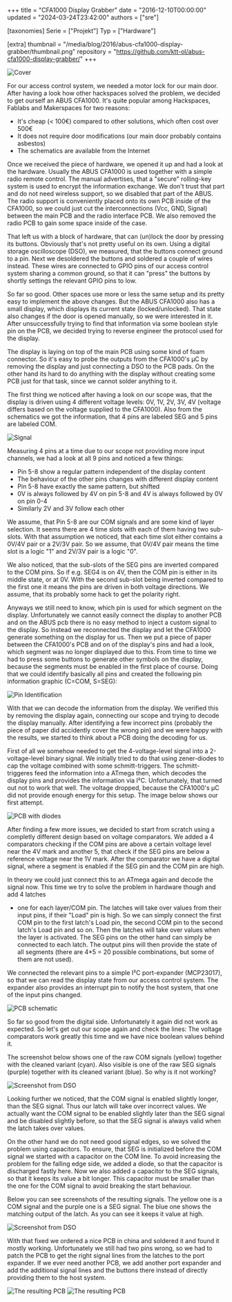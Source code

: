 +++
title = "CFA1000 Display Grabber"
date = "2016-12-10T00:00:00"
updated = "2024-03-24T23:42:00"
authors = ["sre"]

[taxonomies]
Serie = ["Projekt"]
Typ = ["Hardware"]

[extra]
thumbnail = "/media/blog/2016/abus-cfa1000-display-grabber/thumbnail.png"
repository = "https://github.com/ktt-ol/abus-cfa1000-display-grabber/"
+++

![Cover](/media/blog/2016/abus-cfa1000-display-grabber/cover.jpg)

For our access control system, we needed a motor lock for our main door.
After having a look how other hackspaces solved the problem, we decided
to get ourself an ABUS CFA1000. It's quite popular among Hackspaces,
Fablabs and Makerspaces for two reasons:

* It's cheap (&lt; 100€) compared to other solutions, which often cost over 500€
* It does not require door modifications (our main door probably contains asbestos)
* The schematics are available from the Internet

Once we received the piece of hardware, we opened it up and had a look at the
hardware.  Usually the ABUS CFA1000 is used together with a simple radio remote
control. The manual advertises, that a "secure" rolling-key system is used to
encrypt the information exchange. We don't trust that part and do not need
wireless support, so we disabled that part of the ABUS. The radio support is
conveniently placed onto its own PCB inside of the CFA1000, so we could just
cut the interconnections (Vcc, GND, Signal) between the main PCB and the radio
interface PCB. We also removed the radio PCB to gain some space inside of the
case.

That left us with a block of hardware, that can (un)lock the door by pressing
its buttons. Obviously that's not pretty useful on its own. Using a digital
storage oscilloscope (DSO), we measured, that the buttons connect ground to
a pin. Next we desoldered the buttons and soldered a couple of wires instead.
These wires are connected to GPIO pins of our access control system sharing
a common ground, so that it can "press" the buttons by shortly settings the
relevant GPIO pins to low.

So far so good. Other spaces use more or less the same setup and its pretty
easy to implement the above changes. But the ABUS CFA1000 also has a small
display, which displays its current state (locked/unlocked). That state also
changes if the door is opened manually, so we were interested in it. After
unsuccessfully trying to find that information via some boolean style pin on
the PCB, we decided trying to reverse engineer the protocol used for the
display.

The display is laying on top of the main PCB using some kind of foam connector.
So it's easy to probe the outputs from the CFA1000's µC by removing the display
and just connecting a DSO to the PCB pads. On the other hand its hard to do
anything with the display without creating some PCB just for that task, since
we cannot solder anything to it.

The first thing we noticed after having a look on our scope was, that the
display is driven using 4 different voltage levels: 0V, 1V, 2V, 3V, 4V (voltage
differs based on the voltage supplied to the CFA1000). Also from the schematics
we got the information, that 4 pins are labeled SEG and 5 pins are labeled COM.

![Signal](/media/blog/2016/abus-cfa1000-display-grabber/combined-layout-signal.svg)

Measuring 4 pins at a time due to our scope not providing more input channels,
we had a look at all 9 pins and noticed a few things:

* Pin 5-8 show a regular pattern independent of the display content
* The behaviour of the other pins changes with different display content
* Pin 5-8 have exactly the same pattern, but shifted
* 0V is always followed by 4V on pin 5-8 and 4V is always followed by 0V on pin 0-4
* Similarly 2V and 3V follow each other

We assume, that Pin 5-8 are our COM signals and are some kind of layer
selection. It seems there are 4 time slots with each of them having two
sub-slots. With that assumption we noticed, that each time slot either
contains a 0V/4V pair or a 2V/3V pair. So we assume, that 0V/4V pair
means the time slot is a logic "1" and 2V/3V pair is a logic "0".

We also noticed, that the sub-slots of the SEG pins are inverted compared to
the COM pins. So if e.g. SEG4 is on 4V, then the COM pin is either in its
middle state, or at 0V. With the second sub-slot being inverted compared to
the first one it means the pins are driven in both voltage directions. We
assume, that its probably some hack to get the polarity right.

Anyways we still need to know, which pin is used for which segment on the
display. Unfortunately we cannot easily connect the display to another PCB and
on the ABUS pcb there is no easy method to inject a custom signal to the
display. So instead we reconnected the display and let the CFA1000 generate
something on the display for us. Then we put a piece of paper between the
CFA1000's PCB and on of the display's pins and had a look, which segment was no
longer displayed due to this. From time to time we had to press some buttons to
generate other symbols on the display, because the segments must be enabled in
the first place of course. Doing that we could identify basically all pins and
created the following pin information graphic (C=COM, S=SEG):

![Pin Identification](/media/blog/2016/abus-cfa1000-display-grabber/pins.svg)

With that we can decode the information from the display. We verified this by
removing the display again, connecting our scope and trying to decode the
display manually. After identifying a few incorrect pins (probably the piece of
paper did accidently cover the wrong pin) and we were happy with the results,
we started to think about a PCB doing the decoding for us.

First of all we somehow needed to get the 4-voltage-level signal into a
2-voltage-level binary signal. We initially tried to do that using zener-diodes
to cap the voltage combined with some schmitt-triggers. The schmitt-triggeres
feed the information into a ATmega then, which decodes the display pins and
provides the information via I²C. Unfortunately, that turned out not to work
that well. The voltage dropped, because the CFA1000's µC did not provide enough
energy for this setup. The image below shows our first attempt.

![PCB with diodes](/media/blog/2016/abus-cfa1000-display-grabber/pcb-diodes.png)

After finding a few more issues, we decided to start from scratch using a
completly different design based on voltage comparators. We added a 4
comparators checking if the COM pins are above a certain voltage level near the
4V mark and another 5, that check if the SEG pins are below a reference voltage
near the 1V mark. After the comparator we have a digital signal, where a segment
is enabled if the SEG pin and the COM pin are high.

In theory we could just connect this to an ATmega again and decode the signal
now. This time we try to solve the problem in hardware though and add 4 latches

* one for each layer/COM pin. The latches will take over values from their
input pins, if their "Load" pin is high. So we can simply connect the first COM
pin to the first latch's Load pin, the second COM pin to the second latch's
Load pin and so on. Then the latches will take over values when the layer is
activated. The SEG pins on the other hand can simply be connected to each
latch. The output pins will then provide the state of all segments (there are
4*5 = 20 possible combinations, but some of them are not used).

We connected the relevant pins to a simple I²C port-expander (MCP23017), so
that we can read the display state from our access control system. The expander
also provides an interrupt pin to notify the host system, that one of the input
pins changed.

![PCB schematic](/media/blog/2016/abus-cfa1000-display-grabber/pcb-schematic.svg)

So far so good from the digital side. Unfortunately it again did not work as
expected. So let's get out our scope again and check the lines: The voltage
comparators work greatly this time and we have nice boolean values behind it.

The screenshot below shows one of the raw COM signals (yellow) together with
the cleaned variant (cyan). Also visible is one of the raw SEG signals (purple)
together with its cleaned variant (blue). So why is it not working?

![Screenshot from DSO](/media/blog/2016/abus-cfa1000-display-grabber/scope1.png)

Looking further we noticed, that the COM signal is enabled slightly longer,
than the SEG signal. Thus our latch will take over incorrect values. We
actually want the COM signal to be enabled slightly later than the SEG signal
and be disabled slightly before, so that the SEG signal is always valid when
the latch takes over values.

On the other hand we do not need good signal edges, so we solved the problem
using capacitors. To ensure, that SEG is initialized before the COM signal we
started with a capacitor on the COM line. To avoid increasing the problem for
the falling edge side, we added a diode, so that the capacitor is discharged
fastly here. Now we also added a capacitor to the SEG signals, so that it
keeps its value a bit longer. This capacitor must be smaller than the one for
the COM signal to avoid breaking the start behaviour.

Below you can see screenshots of the resulting signals. The yellow one is a
COM signal and the purple one is a SEG signal. The blue one shows the matching
output of the latch. As you can see it keeps it value at high.

![Screenshot from DSO](/media/blog/2016/abus-cfa1000-display-grabber/flanks.png)

With that fixed we ordered a nice PCB in china and soldered it and found it
mostly working. Unfortunately we still had two pins wrong, so we had to patch
the PCB to get the right signal lines from the latches to the port expander.
If we ever need another PCB, we add another port expander and add the
additional signal lines and the buttons there instead of directly providing
them to the host system.

![The resulting PCB](/media/blog/2016/abus-cfa1000-display-grabber/board.png)
![The resulting PCB](/media/blog/2016/abus-cfa1000-display-grabber/result.jpg)
